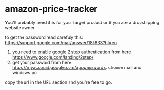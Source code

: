 # amazon-price-tracker
You'll probably need this for your target product or if you are a dropshipping website owner


to get the password read carefuly this: https://support.google.com/mail/answer/185833?hl=en
1. you need to enable google 2 step authentication from here https://www.google.com/landing/2step/
2. get your password from here https://myaccount.google.com/apppasswords. choose mail and windows pc

copy the url in the URL section and you're free to go.
